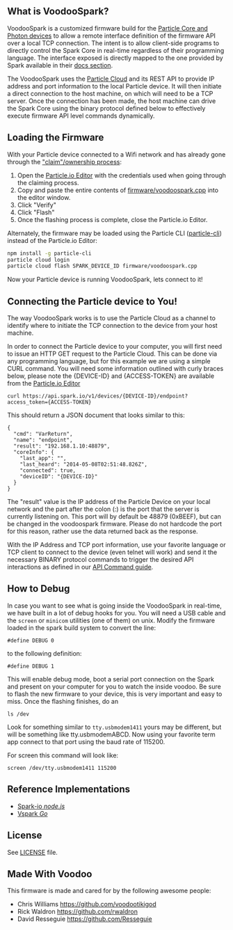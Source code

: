 ## What is VoodooSpark?

VoodooSpark is a customized firmware build for the [Particle Core and Photon devices](https://www.particle.io) to allow a remote interface definition of the firmware API over a local TCP connection. The intent is to allow client-side programs to directly control the Spark Core in real-time regardless of their programming language. The interface exposed is directly mapped to the one provided by Spark available in their [docs section](http://docs.particle.io/).

The VoodooSpark uses the [Particle Cloud](http://docs.particle.io/core/api/#introduction) and its REST API to provide IP address and port information to the local Particle device. It will then initiate a direct connection to the host machine, on which will need to be a TCP server. Once the connection has been made, the host machine can drive the Spark Core using the binary protocol defined below to effectively execute firmware API level commands dynamically.

## Loading the Firmware

With your Particle device connected to a Wifi network and has already gone through the ["claim"/ownership process](http://docs.particle.io/core/api/#introduction-claim-device):

1.  Open the [Particle.io Editor](https://build.particle.io/build) with the credentials used when going through the claiming process.
2.  Copy and paste the entire contents of [firmware/voodoospark.cpp](https://raw.githubusercontent.com/voodootikigod/voodoospark/master/firmware/voodoospark.cpp) into the editor window.
3.  Click "Verify"
4.  Click "Flash"
5.  Once the flashing process is complete, close the Particle.io Editor.

Alternately, the firmware may be loaded using the Particle CLI ([particle-cli](https://github.com/spark/particle-cli)) instead of the Particle.io Editor:

``` bash
npm install -g particle-cli
particle cloud login
particle cloud flash SPARK_DEVICE_ID firmware/voodoospark.cpp
```

Now your Particle device is running VoodooSpark, lets connect to it!

## Connecting the Particle device to You!

The way VoodooSpark works is to use the Particle Cloud as a channel to identify where to initiate the TCP connection to the device from your host machine.

In order to connect the Particle device to your computer, you will first need to issue an HTTP GET request to the Particle Cloud. This can be done via any programming language, but for this example we are using a simple CURL command. You will need some information outlined with curly braces below, please note the {DEVICE-ID} and {ACCESS-TOKEN} are available from the [Particle.io Editor](https://build.particle.io/build)

    curl https://api.spark.io/v1/devices/{DEVICE-ID}/endpoint?access_token={ACCESS-TOKEN}

This should return a JSON document that looks similar to this:

    {
      "cmd": "VarReturn",
      "name": "endpoint",
      "result": "192.168.1.10:48879",
      "coreInfo": {
        "last_app": "",
        "last_heard": "2014-05-08T02:51:48.826Z",
        "connected": true,
        "deviceID": "{DEVICE-ID}"
      }
    }

The "result" value is the IP address of the Particle Device on your local network and the part after the colon (:) is the port that the server is currently listening on. This port will by default be 48879 (0xBEEF), but can be changed in the voodoospark firmware. Please do not hardcode the port for this reason, rather use the data returned back as the response.

With the IP Address and TCP port information, use your favorite language or TCP client to connect to the device (even telnet will work) and send it the necessary BINARY protocol commands to trigger the desired API interactions as defined in our [API Command guide](http://voodoospark.me/#api).


## How to Debug

In case you want to see what is going inside the VoodooSpark in real-time, we have built in a lot of debug hooks for you. You will need a USB cable and the `screen` or `minicom` utilities (one of them) on unix. Modify the firmware loaded in the spark build system to convert the line:

    #define DEBUG 0

to the following definition:

    #define DEBUG 1

This will enable debug mode, boot a serial port connection on the Spark and present on your computer for you to watch the inside voodoo. Be sure to flash the new firmware to your device, this is very important and easy to miss. Once the flashing finishes, do an

    ls /dev

Look for something similar to `tty.usbmodem1411` yours may be different, but will be something like tty.usbmodemABCD. Now using your favorite term app connect to that port using the baud rate of 115200.

For screen this command will look like:

    screen /dev/tty.usbmodem1411 115200



## Reference Implementations

*   [Spark-io _node.js_](https://github.com/rwaldron/spark-io)
*   [Vspark _Go_](https://github.com/audreylim/vspark)

## License
See [LICENSE](https://github.com/voodootikigod/voodoospark/blob/master/LICENSE-MIT) file.



## Made With Voodoo

This firmware is made and cared for by the following awesome people:

* Chris Williams https://github.com/voodootikigod
* Rick Waldron https://github.com/rwaldron
* David Resseguie https://github.com/Resseguie
